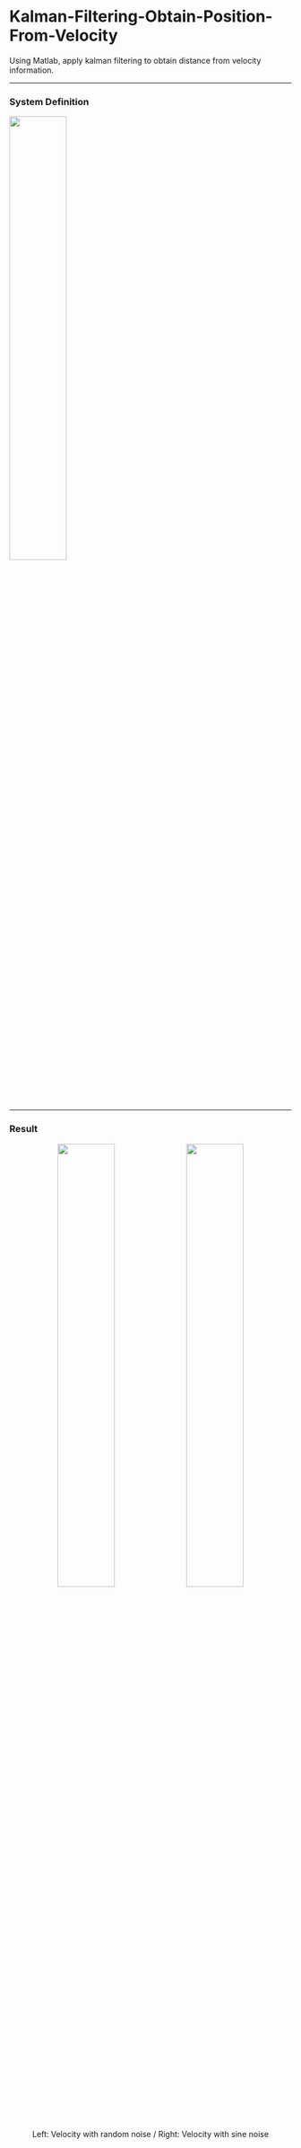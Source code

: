 # Kalman-Filtering-Obtain-Position-From-Velocity
Using Matlab, apply kalman filtering to obtain distance from velocity information.

<hr>
<h3>System Definition</h3>
<img src = "https://github.com/user-attachments/assets/dc464490-1026-46aa-b474-ca792e25e2cf" width="45%" height="45%">
<hr>
<h3>Result</h3>
<div align="center">
  <img src = "https://github.com/user-attachments/assets/5fe73690-4711-4bc5-a4f0-7e024a485fdf" width="45%" height="45%">
  <img src = "https://github.com/user-attachments/assets/78f64289-89ef-40df-b755-2480ce92426b" width="45%" height="45%">
  <br>
  Left: Velocity with random noise / Right: Velocity with sine noise
  
</div>
